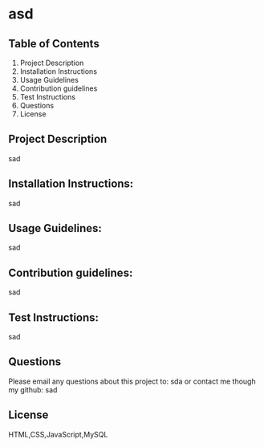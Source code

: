 # asd


## Table of Contents
1. Project Description
1. Installation Instructions
1. Usage Guidelines
1. Contribution guidelines
1. Test Instructions
1. Questions
1. License

## Project Description
sad

## Installation Instructions:
sad

## Usage Guidelines:
sad

## Contribution guidelines:
sad

## Test Instructions:
sad

## Questions
Please email any questions about this project to: sda
or contact me though my github: sad

## License
HTML,CSS,JavaScript,MySQL